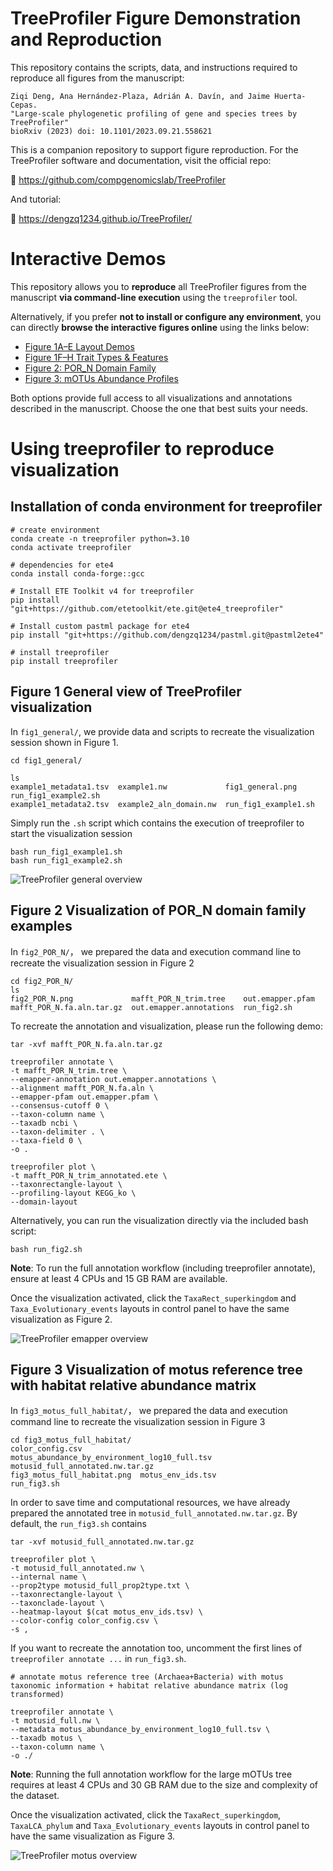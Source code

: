 # TreeProfiler Figure Demonstration and Reproduction

This repository contains the scripts, data, and instructions required to reproduce all figures from the manuscript:

```
Ziqi Deng, Ana Hernández-Plaza, Adrián A. Davín, and Jaime Huerta-Cepas.
"Large-scale phylogenetic profiling of gene and species trees by TreeProfiler"  
bioRxiv (2023) doi: 10.1101/2023.09.21.558621
```

This is a companion repository to support figure reproduction. For the TreeProfiler software and documentation, visit the official repo:

🔗 https://github.com/compgenomicslab/TreeProfiler

And tutorial:

🔗 https://dengzq1234.github.io/TreeProfiler/

# Interactive Demos
This repository allows you to **reproduce** all TreeProfiler figures from the manuscript **via command-line execution** using the `treeprofiler` tool.

Alternatively, if you prefer **not to install or configure any environment**, you can directly **browse the interactive figures online** using the links below:

- [Figure 1A–E Layout Demos](http://138.4.139.25:5030/)
- [Figure 1F–H Trait Types & Features](http://138.4.139.25:5031/)
- [Figure 2: POR_N Domain Family](http://138.4.139.25:5032/)
- [Figure 3: mOTUs Abundance Profiles](http://138.4.139.25:5033/)

Both options provide full access to all visualizations and annotations described in the manuscript. Choose the one that best suits your needs.

# Using treeprofiler to reproduce visualization
## Installation of conda environment for treeprofiler

```
# create environment
conda create -n treeprofiler python=3.10
conda activate treeprofiler

# dependencies for ete4
conda install conda-forge::gcc

# Install ETE Toolkit v4 for treeprofiler
pip install "git+https://github.com/etetoolkit/ete.git@ete4_treeprofiler"

# Install custom pastml package for ete4
pip install "git+https://github.com/dengzq1234/pastml.git@pastml2ete4"

# install treeprofiler 
pip install treeprofiler
```

## Figure 1 General view of TreeProfiler visualization 
In `fig1_general/`, we provide data and scripts to recreate the visualization session shown in Figure 1.

```
cd fig1_general/

ls
example1_metadata1.tsv  example1.nw             fig1_general.png      run_fig1_example2.sh
example1_metadata2.tsv  example2_aln_domain.nw  run_fig1_example1.sh
```

Simply run the `.sh` script which contains the execution of treeprofiler to start the visualization session

```
bash run_fig1_example1.sh
bash run_fig1_example2.sh
```
![TreeProfiler general overview](https://github.com/dengzq1234/treeprofiler_paper/blob/main/fig1_general/fig1_general.png?raw=true)

## Figure 2 Visualization of POR_N domain family examples 
In `fig2_POR_N/`， we prepared the data and execution command line to recreate the visualization session in Figure 2

```
cd fig2_POR_N/
ls
fig2_POR_N.png             mafft_POR_N_trim.tree    out.emapper.pfam
mafft_POR_N.fa.aln.tar.gz  out.emapper.annotations  run_fig2.sh
```

To recreate the annotation and visualization, please run the following demo:

```
tar -xvf mafft_POR_N.fa.aln.tar.gz

treeprofiler annotate \
-t mafft_POR_N_trim.tree \
--emapper-annotation out.emapper.annotations \
--alignment mafft_POR_N.fa.aln \
--emapper-pfam out.emapper.pfam \
--consensus-cutoff 0 \
--taxon-column name \
--taxadb ncbi \
--taxon-delimiter . \
--taxa-field 0 \
-o .

treeprofiler plot \
-t mafft_POR_N_trim_annotated.ete \
--taxonrectangle-layout \
--profiling-layout KEGG_ko \
--domain-layout
```

Alternatively, you can run the visualization directly via the included bash script:
```
bash run_fig2.sh
```

**Note**: To run the full annotation workflow (including treeprofiler annotate), ensure at least 4 CPUs and 15 GB RAM are available.

Once the visualization activated, click the `TaxaRect_superkingdom` and `Taxa_Evolutionary_events` layouts in control panel to have the same visualization as Figure 2. 

![TreeProfiler emapper  overview](https://github.com/dengzq1234/treeprofiler_paper/blob/main/fig2_POR_N/fig2_POR_N.png?raw=true)

## Figure 3 Visualization of motus reference tree with habitat relative abundance matrix
In `fig3_motus_full_habitat/`， we prepared the data and execution command line to recreate the visualization session in Figure 3

```
cd fig3_motus_full_habitat/
color_config.csv             motus_abundance_by_environment_log10_full.tsv  motusid_full_annotated.nw.tar.gz
fig3_motus_full_habitat.png  motus_env_ids.tsv                              run_fig3.sh
```

In order to save time and computational resources, we have already prepared the annotated tree in `motusid_full_annotated.nw.tar.gz`. By default, the `run_fig3.sh` contains
```
tar -xvf motusid_full_annotated.nw.tar.gz

treeprofiler plot \
-t motusid_full_annotated.nw \
--internal name \
--prop2type motusid_full_prop2type.txt \
--taxonrectangle-layout \
--taxonclade-layout \
--heatmap-layout $(cat motus_env_ids.tsv) \
--color-config color_config.csv \
-s ,
```


If you want to recreate the annotation too, uncomment the first lines of `treeprofiler annotate ...` in `run_fig3.sh`.
```
# annotate motus reference tree (Archaea+Bacteria) with motus taxonomic information + habitat relative abundance matrix (log transformed)

treeprofiler annotate \
-t motusid_full.nw \
--metadata motus_abundance_by_environment_log10_full.tsv \
--taxadb motus \
--taxon-column name \
-o ./

```
**Note**: Running the full annotation workflow for the large mOTUs tree requires at least 4 CPUs and 30 GB RAM due to the size and complexity of the dataset.

Once the visualization activated, click the `TaxaRect_superkingdom`, `TaxaLCA_phylum` and `Taxa_Evolutionary_events` layouts in control panel to have the same visualization as Figure 3. 

![TreeProfiler motus overview](https://github.com/dengzq1234/treeprofiler_paper/blob/main/fig3_motus_full_habitat/fig3_motus_full_habitat.png?raw=true)







